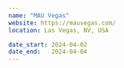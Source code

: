 ```yaml
---
name: "MAU Vegas"
website: https://mauvegas.com/
location: Las Vegas, NV, USA

date_start: 2024-04-02
date_end:   2024-04-04
---
```

